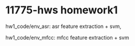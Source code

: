 # 11775-hws homework1

hw1_code/env_asr: asr feature extraction + svm,

hw1_code/env_mfcc: mfcc feature extraction + svm


